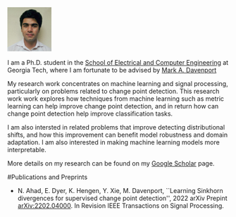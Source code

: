 



<img class="profile-picture" src="linkdn_photo.jpeg" width="100" height="100">

I am a Ph.D. student in the [School of Electrical and Computer Engineering](https://www.ece.gatech.edu) at Georgia Tech, where I am fortunate to be advised by [Mark A. Davenport](https://mdav.ece.gatech.edu) 

My research work concentrates on machine learning and signal processing, particularly on problems related to change point detection. This research work work explores how techniques from machine learning such as metric learning can help improve change point detection, and in return how can change point detection help improve classification tasks.

I am also intersted in related problems that improve detecting distributional shifts, and how this improvement can benefit model robustness and domain adaptation. I am also interested in  making machine learning models more interpretable.



More details on my research can be found on my [Google Scholar](https://scholar.google.com/citations?hl=en&user=Z-UiPTQAAAAJ) page.


#Publications and Preprints

- N. Ahad, E. Dyer, K. Hengen, Y. Xie, M. Davenport, ``Learning Sinkhorn divergences for supervised change point detection'', 2022 arXiv Prepint [arXiv:2202.04000](https://arxiv.org/pdf/2202.04000.pdf).  In Revision IEEE Transactions on Signal Processing. 




